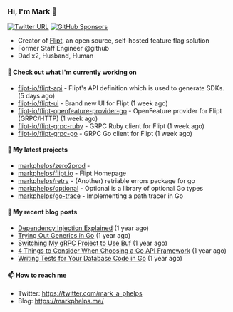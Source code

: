 ### Hi, I'm Mark 👋

[![Twitter URL](https://img.shields.io/twitter/url?label=Follow%20Me&url=https%3A%2F%2Ftwitter.com%2Fmark_a_phelps)](https://twitter.com/mark_a_phelps)
[![GitHub Sponsors](https://img.shields.io/github/sponsors/markphelps?logo=github&style=social)](https://github.com/sponsors/markphelps)

* Creator of [Flipt](https://github.com/markphelps/flipt), an open source, self-hosted feature flag solution
* Former Staff Engineer @github
* Dad x2, Husband, Human

#### 👷 Check out what I'm currently working on

- [flipt-io/flipt-api](https://github.com/flipt-io/flipt-api) - Flipt&#39;s API definition which is used to generate SDKs. (5 days ago)
- [flipt-io/flipt-ui](https://github.com/flipt-io/flipt-ui) - Brand new UI for Flipt (1 week ago)
- [flipt-io/flipt-openfeature-provider-go](https://github.com/flipt-io/flipt-openfeature-provider-go) - OpenFeature provider for Flipt (GRPC/HTTP) (1 week ago)
- [flipt-io/flipt-grpc-ruby](https://github.com/flipt-io/flipt-grpc-ruby) - GRPC Ruby client for Flipt (1 week ago)
- [flipt-io/flipt-grpc-go](https://github.com/flipt-io/flipt-grpc-go) - GRPC Go client for Flipt (1 week ago)

#### 🌱 My latest projects

- [markphelps/zero2prod](https://github.com/markphelps/zero2prod) - 
- [markphelps/flipt.io](https://github.com/markphelps/flipt.io) - Flipt Homepage
- [markphelps/retry](https://github.com/markphelps/retry) - (Another) retriable errors package for go
- [markphelps/optional](https://github.com/markphelps/optional) - Optional is a library of optional Go types
- [markphelps/go-trace](https://github.com/markphelps/go-trace) - Implementing a path tracer in Go

#### 📜 My recent blog posts

- [Dependency Injection Explained](https://markphelps.me/posts/dependency-injection-explained/) (1 year ago)
- [Trying Out Generics in Go](https://markphelps.me/posts/trying-out-generics-in-go/) (1 year ago)
- [Switching My gRPC Project to Use Buf](https://markphelps.me/posts/switching-my-grpc-project-to-use-buf/) (1 year ago)
- [4 Things to Consider When Choosing a Go API Framework](https://markphelps.me/posts/4-things-to-consider-when-choosing-a-go-api-framework/) (1 year ago)
- [Writing Tests for Your Database Code in Go](https://markphelps.me/posts/writing-tests-for-your-database-code-in-go/) (1 year ago)

#### 📫 How to reach me

- Twitter: https://twitter.com/mark_a_phelps
- Blog: https://markphelps.me/
